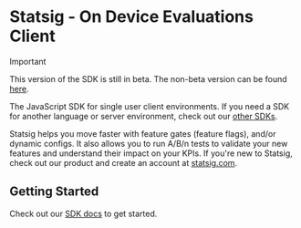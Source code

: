 # Statsig - On Device Evaluations Client

> [!IMPORTANT]
> This version of the SDK is still in beta. The non-beta version can be found [here](https://github.com/statsig-io/js-local-eval).

The JavaScript SDK for single user client environments. If you need a SDK for another language or server environment, check out our [other SDKs](https://docs.statsig.com/#sdks).

Statsig helps you move faster with feature gates (feature flags), and/or dynamic configs. It also allows you to run A/B/n tests to validate your new features and understand their impact on your KPIs. If you're new to Statsig, check out our product and create an account at [statsig.com](https://www.statsig.com).

## Getting Started

Check out our [SDK docs](https://docs.statsig.com/client/javascript-sdk) to get started.
